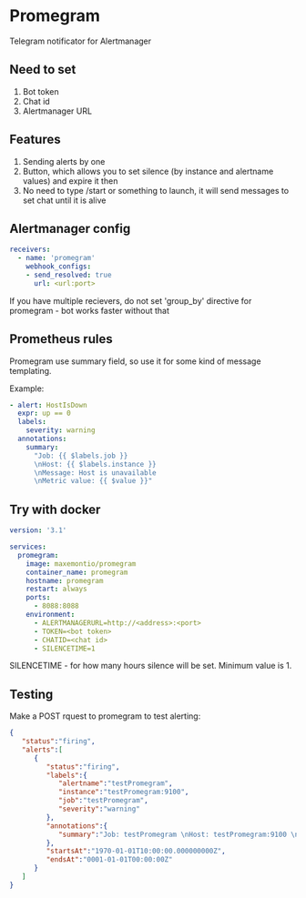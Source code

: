 # Promegram
Telegram notificator for Alertmanager

## Need to set
1. Bot token
2. Chat id
3. Alertmanager URL

## Features
1. Sending alerts by one
2. Button, which allows you to set silence (by instance and alertname values) and expire it then
3. No need to type /start or something to launch, it will send messages to set chat until it is alive

## Alertmanager config
```yaml
receivers:
  - name: 'promegram'
    webhook_configs:
    - send_resolved: true
      url: <url:port>
```
If you have multiple recievers, do not set 'group_by' directive for promegram - bot works faster without that

## Prometheus rules
Promegram use summary field, so use it for some kind of message templating.

Example: 
```yaml
- alert: HostIsDown
  expr: up == 0
  labels:
    severity: warning
  annotations:
    summary: 
      "Job: {{ $labels.job }}
      \nHost: {{ $labels.instance }}
      \nMessage: Host is unavailable
      \nMetric value: {{ $value }}"
```

## Try with docker
```yaml
version: '3.1'

services:
  promegram:
    image: maxemontio/promegram
    container_name: promegram
    hostname: promegram
    restart: always 
    ports:
      - 8088:8088
    environment:
      - ALERTMANAGERURL=http://<address>:<port>
      - TOKEN=<bot token>
      - CHATID=<chat id>
      - SILENCETIME=1 
```
SILENCETIME - for how many hours silence will be set. Minimum value is 1.

## Testing
Make a POST rquest to promegram to test alerting:
```json
{
   "status":"firing",
   "alerts":[
      {
         "status":"firing",
         "labels":{
            "alertname":"testPromegram",
            "instance":"testPromegram:9100",
            "job":"testPromegram",
            "severity":"warning"
         },
         "annotations":{
            "summary":"Job: testPromegram \nHost: testPromegram:9100 \nMessage: Test message \nMetric value: 1"
         },
         "startsAt":"1970-01-01T10:00:00.000000000Z",
         "endsAt":"0001-01-01T00:00:00Z"
      }
   ]
}
```